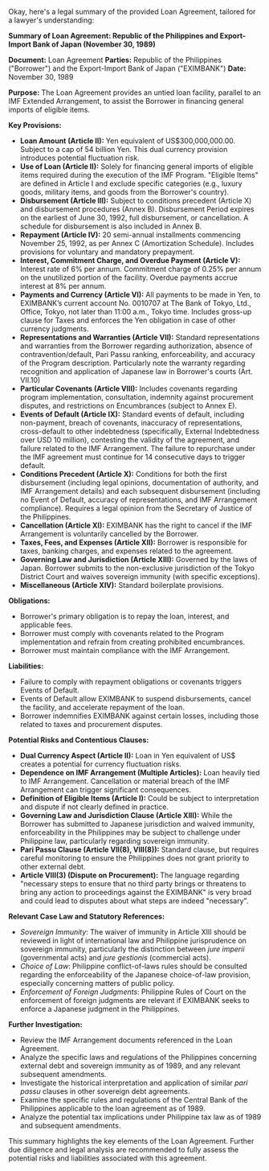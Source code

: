 Okay, here's a legal summary of the provided Loan Agreement, tailored for a lawyer's understanding:

**Summary of Loan Agreement: Republic of the Philippines and Export-Import Bank of Japan (November 30, 1989)**

**Document:** Loan Agreement
**Parties:** Republic of the Philippines ("Borrower") and the Export-Import Bank of Japan ("EXIMBANK")
**Date:** November 30, 1989

**Purpose:**  The Loan Agreement provides an untied loan facility, parallel to an IMF Extended Arrangement, to assist the Borrower in financing general imports of eligible items.

**Key Provisions:**

*   **Loan Amount (Article II):** Yen equivalent of US$300,000,000.00.  Subject to a cap of 54 billion Yen.  This dual currency provision introduces potential fluctuation risk.
*   **Use of Loan (Article II):** Solely for financing general imports of eligible items required during the execution of the IMF Program.  "Eligible Items" are defined in Article I and exclude specific categories (e.g., luxury goods, military items, and goods from the Borrower's country).
*   **Disbursement (Article III):**  Subject to conditions precedent (Article X) and disbursement procedures (Annex B).  Disbursement Period expires on the earliest of June 30, 1992, full disbursement, or cancellation.  A schedule for disbursement is also included in Annex B.
*   **Repayment (Article IV):**  20 semi-annual installments commencing November 25, 1992, as per Annex C (Amortization Schedule). Includes provisions for voluntary and mandatory prepayment.
*   **Interest, Commitment Charge, and Overdue Payment (Article V):**  Interest rate of 6% per annum. Commitment charge of 0.25% per annum on the unutilized portion of the facility.  Overdue payments accrue interest at 8% per annum.
*   **Payments and Currency (Article VI):** All payments to be made in Yen, to EXIMBANK’s current account No. 0010707 at The Bank of Tokyo, Ltd., Office, Tokyo, not later than 11:00 a.m., Tokyo time. Includes gross-up clause for Taxes and enforces the Yen obligation in case of other currency judgments.
*   **Representations and Warranties (Article VII):** Standard representations and warranties from the Borrower regarding authorization, absence of contravention/default, Pari Passu ranking, enforceability, and accuracy of the Program description. Particularly note the warranty regarding recognition and application of Japanese law in Borrower's courts (Art. VII.10)
*   **Particular Covenants (Article VIII):**  Includes covenants regarding program implementation, consultation, indemnity against procurement disputes, and restrictions on Encumbrances (subject to Annex E).
*   **Events of Default (Article IX):** Standard events of default, including non-payment, breach of covenants, inaccuracy of representations, cross-default to other indebtedness (specifically, External Indebtedness over USD 10 million), contesting the validity of the agreement, and failure related to the IMF Arrangement.  The failure to repurchase under the IMF agreement must continue for 14 consecutive days to trigger default.
*   **Conditions Precedent (Article X):** Conditions for both the first disbursement (including legal opinions, documentation of authority, and IMF Arrangement details) and each subsequent disbursement (including no Event of Default, accuracy of representations, and IMF Arrangement compliance).  Requires a legal opinion from the Secretary of Justice of the Philippines.
*   **Cancellation (Article XI):** EXIMBANK has the right to cancel if the IMF Arrangement is voluntarily cancelled by the Borrower.
*   **Taxes, Fees, and Expenses (Article XII):** Borrower is responsible for taxes, banking charges, and expenses related to the agreement.
*   **Governing Law and Jurisdiction (Article XIII):**  Governed by the laws of Japan.  Borrower submits to the non-exclusive jurisdiction of the Tokyo District Court and waives sovereign immunity (with specific exceptions).
*   **Miscellaneous (Article XIV):** Standard boilerplate provisions.

**Obligations:**

*   Borrower's primary obligation is to repay the loan, interest, and applicable fees.
*   Borrower must comply with covenants related to the Program implementation and refrain from creating prohibited encumbrances.
*   Borrower must maintain compliance with the IMF Arrangement.

**Liabilities:**

*   Failure to comply with repayment obligations or covenants triggers Events of Default.
*   Events of Default allow EXIMBANK to suspend disbursements, cancel the facility, and accelerate repayment of the loan.
*   Borrower indemnifies EXIMBANK against certain losses, including those related to taxes and procurement disputes.

**Potential Risks and Contentious Clauses:**

*   **Dual Currency Aspect (Article II):** Loan in Yen equivalent of US$ creates a potential for currency fluctuation risks.
*   **Dependence on IMF Arrangement (Multiple Articles):** Loan heavily tied to IMF Arrangement. Cancellation or material breach of the IMF Arrangement can trigger significant consequences.
*    **Definition of Eligible Items (Article I):** Could be subject to interpretation and dispute if not clearly defined in practice.
*   **Governing Law and Jurisdiction Clause (Article XIII):** While the Borrower has submitted to Japanese jurisdiction and waived immunity, enforceability in the Philippines may be subject to challenge under Philippine law, particularly regarding sovereign immunity.
*   **Pari Passu Clause (Article VII(8), VIII(8)):** Standard clause, but requires careful monitoring to ensure the Philippines does not grant priority to other external debt.
*   **Article VIII(3) (Dispute on Procurement):** The language regarding "necessary steps to ensure that no third party brings or threatens to bring any action to proceedings against the EXIMBANK" is very broad and could lead to disputes about what steps are indeed "necessary".

**Relevant Case Law and Statutory References:**

*   *Sovereign Immunity*: The waiver of immunity in Article XIII should be reviewed in light of international law and Philippine jurisprudence on sovereign immunity, particularly the distinction between *jure imperii* (governmental acts) and *jure gestionis* (commercial acts).
*   *Choice of Law*: Philippine conflict-of-laws rules should be consulted regarding the enforceability of the Japanese choice-of-law provision, especially concerning matters of public policy.
*   *Enforcement of Foreign Judgments*: Philippine Rules of Court on the enforcement of foreign judgments are relevant if EXIMBANK seeks to enforce a Japanese judgment in the Philippines.

**Further Investigation:**

*   Review the IMF Arrangement documents referenced in the Loan Agreement.
*   Analyze the specific laws and regulations of the Philippines concerning external debt and sovereign immunity as of 1989, and any relevant subsequent amendments.
*   Investigate the historical interpretation and application of similar *pari passu* clauses in other sovereign debt agreements.
* Examine the specific rules and regulations of the Central Bank of the Philippines applicable to the loan agreement as of 1989.
* Analyze the potential tax implications under Philippine tax law as of 1989 and subsequent amendments.

This summary highlights the key elements of the Loan Agreement. Further due diligence and legal analysis are recommended to fully assess the potential risks and liabilities associated with this agreement.
